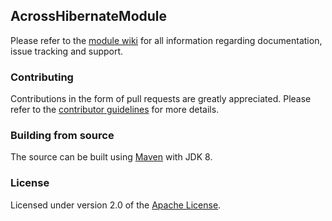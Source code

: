 ## AcrossHibernateModule
Please refer to the [module wiki][] for all information regarding documentation, issue tracking and support.

### Contributing
Contributions in the form of pull requests are greatly appreciated.  Please refer to the [contributor guidelines][] for more details. 

### Building from source
The source can be built using [Maven][] with JDK 8.

### License
Licensed under version 2.0 of the [Apache License][].

[module wiki]: https://across.foreach.be/modules/AcrossHibernateModule
[contributor guidelines]: https://across.foreach.be/contributing
[Maven]: http://maven.apache.org
[Apache License]: http://www.apache.org/licenses/LICENSE-2.0
